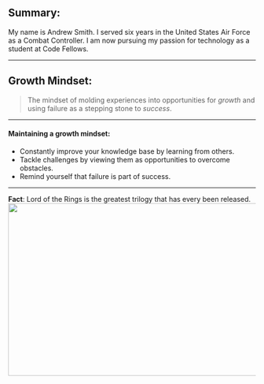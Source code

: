## Summary:

My name is Andrew Smith. I served six years in the United States Air Force as a Combat Controller. I am now pursuing my passion for technology as a student at Code Fellows. 

___

## Growth Mindset:

> The mindset of molding experiences into opportunities for *growth* and using failure as a stepping stone to *success*. 

___

#### Maintaining a growth mindset: 

- Constantly improve your knowledge base by learning from others. 
- Tackle challenges by viewing them as opportunities to overcome obstacles. 
- Remind yourself that failure is part of success. 

___


**Fact**: Lord of the Rings is the greatest trilogy that has every been released. 
<img src="https://cdn1.thr.com/sites/default/files/imagecache/landscape_928x523/2012/09/Gandalf_a_l.jpg#gandalf" width="550" height="350">




